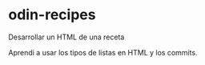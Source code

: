# odin-recipes
Desarrollar un HTML de una receta

Aprendi a usar los tipos de listas en HTML y los commits.
